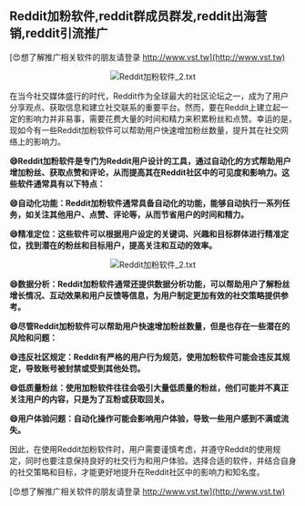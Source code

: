 ## **Reddit加粉软件,reddit群成员群发,reddit出海营销,reddit引流推广**

[😍想了解推广相关软件的朋友请登录 http://www.vst.tw](http://www.vst.tw)

 <center><img src="https://vst.tw/MP4/tuiguang/png/3.png" alt="Reddit加粉软件_2.txt"></center>

在当今社交媒体盛行的时代，Reddit作为全球最大的社区论坛之一，成为了用户分享观点、获取信息和建立社交联系的重要平台。然而，要在Reddit上建立起一定的影响力并非易事，需要花费大量的时间和精力来积累粉丝和点赞。幸运的是，现如今有一些Reddit加粉软件可以帮助用户快速增加粉丝数量，提升其在社交网络上的影响力。

**😄Reddit加粉软件是专门为Reddit用户设计的工具，通过自动化的方式帮助用户增加粉丝、获取点赞和评论，从而提高其在Reddit社区中的可见度和影响力。这些软件通常具有以下特点：**

**😄自动化功能：Reddit加粉软件通常具备自动化的功能，能够自动执行一系列任务，如关注其他用户、点赞、评论等，从而节省用户的时间和精力。**

**😄精准定位：这些软件可以根据用户设定的关键词、兴趣和目标群体进行精准定位，找到潜在的粉丝和目标用户，提高关注和互动的效率。**

 <center><img src="https://vst.tw/MP4/tuiguang/png/3.png" alt="Reddit加粉软件_2.txt"></center>

**😄数据分析：Reddit加粉软件通常还提供数据分析功能，可以帮助用户了解粉丝增长情况、互动效果和用户反馈等信息，为用户制定更加有效的社交策略提供参考。**

**😄尽管Reddit加粉软件可以帮助用户快速增加粉丝数量，但是也存在一些潜在的风险和问题：**

**😄违反社区规定：Reddit有严格的用户行为规范，使用加粉软件可能会违反其规定，导致账号被封禁或受到其他处罚。**

**😄低质量粉丝：使用加粉软件往往会吸引大量低质量的粉丝，他们可能并不真正关注用户的内容，只是为了互粉或获取回关。**

**😄用户体验问题：自动化操作可能会影响用户体验，导致一些用户感到不满或流失。**

因此，在使用Reddit加粉软件时，用户需要谨慎考虑，并遵守Reddit的使用规定，同时也要注意保持良好的社交行为和用户体验。选择合适的软件，并结合自身的社交策略和目标，才能更好地提升在Reddit社区中的影响力和知名度。

[😍想了解推广相关软件的朋友请登录 http://www.vst.tw](http://www.vst.tw)



